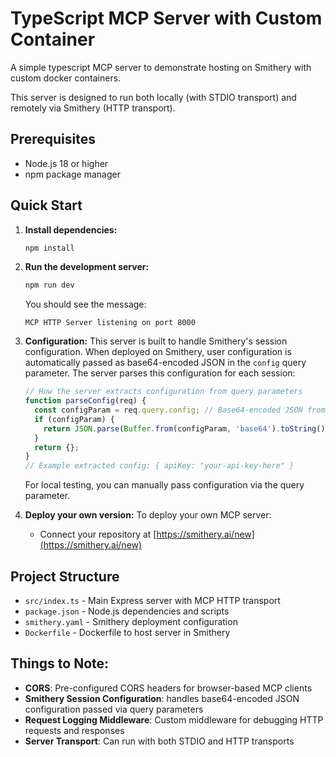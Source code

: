 # TypeScript MCP Server with Custom Container

A simple typescript MCP server to demonstrate hosting on Smithery with custom docker containers. 

This server is designed to run both locally (with STDIO transport) and remotely via Smithery (HTTP transport).

## Prerequisites

- Node.js 18 or higher
- npm package manager

## Quick Start

1. **Install dependencies:**
   ```bash
   npm install
   ```

2. **Run the development server:**
   ```bash
   npm run dev
   ```
   
   You should see the message:
   ```
   MCP HTTP Server listening on port 8000
   ```

3. **Configuration:**
   This server is built to handle Smithery's session configuration. When deployed on Smithery, user configuration is automatically passed as base64-encoded JSON in the `config` query parameter. The server parses this configuration for each session:
   
   ```javascript
   // How the server extracts configuration from query parameters
   function parseConfig(req) {
     const configParam = req.query.config; // Base64-encoded JSON from Smithery
     if (configParam) {
       return JSON.parse(Buffer.from(configParam, 'base64').toString());
     }
     return {};
   }
   // Example extracted config: { apiKey: "your-api-key-here" }
   ```

   For local testing, you can manually pass configuration via the query parameter.

4. **Deploy your own version:**
   To deploy your own MCP server:
   - Connect your repository at [https://smithery.ai/new](https://smithery.ai/new)

## Project Structure

- `src/index.ts` - Main Express server with MCP HTTP transport
- `package.json` - Node.js dependencies and scripts
- `smithery.yaml` - Smithery deployment configuration
- `Dockerfile` - Dockerfile to host server in Smithery

## Things to Note:

- **CORS**: Pre-configured CORS headers for browser-based MCP clients
- **Smithery Session Configuration**: handles base64-encoded JSON configuration passed via query parameters
- **Request Logging Middleware**: Custom middleware for debugging HTTP requests and responses
- **Server Transport**: Can run with both STDIO and HTTP transports